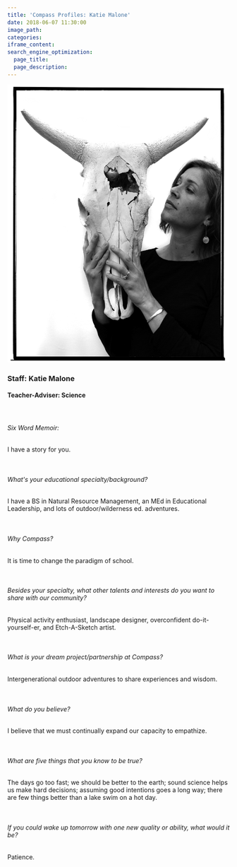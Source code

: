 ```yaml
---
title: 'Compass Profiles: Katie Malone'
date: 2018-06-07 11:30:00
image_path:
categories:
iframe_content:
search_engine_optimization:
  page_title:
  page_description:
---
```


![](/assets/images/katie002.png)

### Staff: Katie Malone

#### Teacher-Adviser: Science

####  

###### Six Word Memoir: 

I have a story for you.

 

###### What's your educational specialty/background?

I have a BS in Natural Resource Management, an MEd in Educational Leadership, and lots of outdoor/wilderness ed. adventures.

 

###### Why Compass?

It is time to change the paradigm of school.

 

###### Besides your specialty, what other talents and interests do you want to share with our community?

Physical activity enthusiast, landscape designer, overconfident do-it-yourself-er, and Etch-A-Sketch artist.

 

###### What is your dream project/partnership at Compass?

Intergenerational outdoor adventures to share experiences and wisdom.

 

###### What do you believe?

I believe that we must continually expand our capacity to empathize.

 

###### What are five things that you know to be true?

The days go too fast; we should be better to the earth; sound science helps us make hard decisions; assuming good intentions goes a long way; there are few things better than a lake swim on a hot day.

 

###### If you could wake up tomorrow with one new quality or ability, what would it be?

Patience.